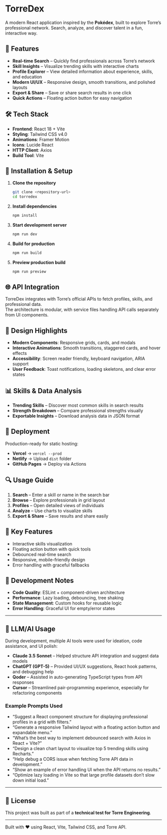 # TorreDex  

A modern React application inspired by the **Pokédex**, built to explore Torre’s professional network. Search, analyze, and discover talent in a fun, interactive way.  

## 🚀 Features  

- **Real-time Search** – Quickly find professionals across Torre’s network  
- **Skill Insights** – Visualize trending skills with interactive charts  
- **Profile Explorer** – View detailed information about experience, skills, and education  
- **Modern UI/UX** – Responsive design, smooth transitions, and polished layouts  
- **Export & Share** – Save or share search results in one click  
- **Quick Actions** – Floating action button for easy navigation  

## 🛠 Tech Stack  

- **Frontend**: React 18 + Vite  
- **Styling**: Tailwind CSS v4.0  
- **Animations**: Framer Motion  
- **Icons**: Lucide React  
- **HTTP Client**: Axios  
- **Build Tool**: Vite  

## 🔧 Installation & Setup  

1. **Clone the repository**  
   ```bash
   git clone <repository-url>
   cd torredex
   ```  

2. **Install dependencies**  
   ```bash
   npm install
   ```  

3. **Start development server**  
   ```bash
   npm run dev
   ```  

4. **Build for production**  
   ```bash
   npm run build
   ```  

5. **Preview production build**  
   ```bash
   npm run preview
   ```  

## 🌐 API Integration  

TorreDex integrates with Torre’s official APIs to fetch profiles, skills, and professional data.  
The architecture is modular, with service files handling API calls separately from UI components.  

## 🎨 Design Highlights  

- **Modern Components**: Responsive grids, cards, and modals  
- **Interactive Animations**: Smooth transitions, staggered cards, and hover effects  
- **Accessibility**: Screen reader friendly, keyboard navigation, ARIA support  
- **User Feedback**: Toast notifications, loading skeletons, and clear error states  

## 📊 Skills & Data Analysis  

- **Trending Skills** – Discover most common skills in search results  
- **Strength Breakdown** – Compare professional strengths visually  
- **Exportable Insights** – Download analysis data in JSON format  

## 🚀 Deployment  

Production-ready for static hosting:  

- **Vercel** → `vercel --prod`  
- **Netlify** → Upload `dist` folder  
- **GitHub Pages** → Deploy via Actions  

## 🔍 Usage Guide  

1. **Search** – Enter a skill or name in the search bar  
2. **Browse** – Explore professionals in grid layout  
3. **Profiles** – Open detailed views of individuals  
4. **Analyze** – Use charts to visualize skills  
5. **Export & Share** – Save results and share easily  

## 🎯 Key Features  

- Interactive skills visualization  
- Floating action button with quick tools  
- Debounced real-time search  
- Responsive, mobile-friendly design  
- Error handling with graceful fallbacks  

## 📝 Development Notes  

- **Code Quality**: ESLint + component-driven architecture  
- **Performance**: Lazy loading, debouncing, tree shaking  
- **State Management**: Custom hooks for reusable logic  
- **Error Handling**: Graceful UI for empty/error states  

---

## 🤖 LLM/AI Usage  

During development, multiple AI tools were used for ideation, code assistance, and UI polish:  

- **Claude 3.5 Sonnet** – Helped structure API integration and suggest data models  
- **ChatGPT (GPT-5)** – Provided UI/UX suggestions, React hook patterns, and debugging help  
- **Qoder** – Assisted in auto-generating TypeScript types from API responses  
- **Cursor** – Streamlined pair-programming experience, especially for refactoring components  

### Example Prompts Used  

- “Suggest a React component structure for displaying professional profiles in a grid with filters.”  
- “Generate a responsive Tailwind layout with a floating action button and expandable menu.”  
- “What’s the best way to implement debounced search with Axios in React + Vite?”  
- “Design a clean chart layout to visualize top 5 trending skills using Recharts.”  
- “Help debug a CORS issue when fetching Torre API data in development.”  
- “Show an example of error handling UI when the API returns no results.”  
- “Optimize lazy loading in Vite so that large profile datasets don’t slow down initial load.”  

---

## 📄 License  

This project was built as part of a **technical test for Torre Engineering**.  

---  
Built with ❤️ using React, Vite, Tailwind CSS, and Torre API.  
